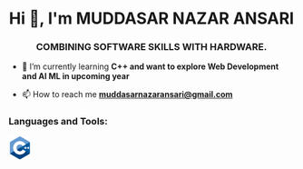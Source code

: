 <h1 align="center">Hi 👋, I'm MUDDASAR NAZAR ANSARI</h1>
<h3 align="center">COMBINING SOFTWARE SKILLS WITH HARDWARE.</h3>


- 🌱 I’m currently learning **C++ and want to explore Web Development and AI ML in upcoming year**

- 📫 How to reach me **muddasarnazaransari@gmail.com**

<h3 align="left">Languages and Tools:</h3>
<p align="left"> <a href="https://www.w3schools.com/cpp/" target="_blank" rel="noreferrer"> <img src="https://raw.githubusercontent.com/devicons/devicon/master/icons/cplusplus/cplusplus-original.svg" alt="cplusplus" width="40" height="40"/> </a> </p>


